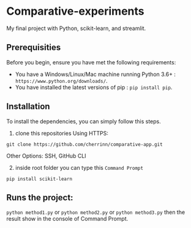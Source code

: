 # Comparative-experiments
My final project with Python, scikit-learn, and streamlit.

## Prerequisities
Before you begin, ensure you have met the following requirements:
- You have a Windows/Linux/Mac machine running Python 3.6+ : ``https://www.python.org/downloads/``.
- You have installed the latest versions of pip : ``pip install pip``.

## Installation
To install the dependencies, you can simply follow this steps.

1. clone this repositories
Using HTTPS:
```
git clone https://github.com/cherrinn/comparative-app.git
```
Other Options: SSH, GitHub CLI

2. inside root folder you can type this ``Command Prompt``
```
pip install scikit-learn
```

## Runs the project:
``python method1.py``
or
``python method2.py``
or
``python method3.py``
then the result show in the console of Command Prompt.